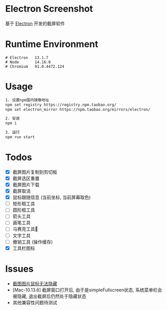 # Electron Screenshot

基于 [Electron](https://www.electronjs.org/) 开发的截屏软件

# Runtime Environment

```
# Electron   13.1.7
# Node       14.16.0
# Chromium   91.0.4472.124
```

# Usage

```bash
1. 设置npm国内镜像地址
npm set registry https://registry.npm.taobao.org/
npm set electron_mirror https://npm.taobao.org/mirrors/electron/

2. 安装
npm i

3. 运行
npm run start
```

# Todos

- [x] 截屏图片复制到剪切板
- [x] 截屏选区重置
- [x] 截屏图片下载
- [x] 截屏取消
- [x] 鼠标跟随信息 (当前坐标, 当前屏幕取色) 
- [ ] 矩形框工具
- [ ] 圆形框工具
- [ ] 箭头工具
- [ ] 画笔工具
- [ ] 马赛克工具🤔
- [ ] 文字工具
- [ ] 撤销工具 (操作缓存)
- [x] 工具栏图标

# Issues

- [截图图片鼠标无法隐藏](https://github.com/electron/electron/issues/7584)
- [Mac-10.13.6] 截屏窗口打开后, 由于是simpleFullscreen状态, 系统菜单栏会被隐藏, 退出截屏后仍然处于隐藏状态
- 其他兼容性问题待测试